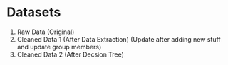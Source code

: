 # Datasets
1. Raw Data (Original)
2. Cleaned Data 1 (After Data Extraction) (Update after adding new stuff and update group members)
3. Cleaned Data 2 (After Decsion Tree)
